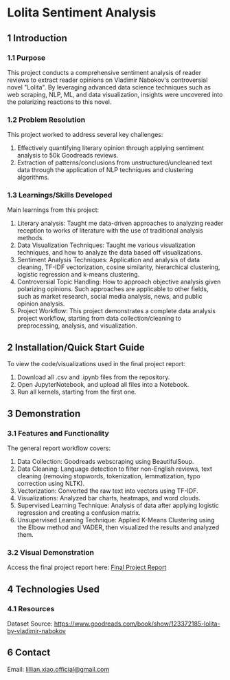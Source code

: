 # Lolita Sentiment Analysis
## 1 Introduction
### 1.1 Purpose
This project conducts a comprehensive sentiment analysis of reader reviews to extract reader opinions on Vladimir Nabokov's controversial novel "Lolita". By leveraging advanced data science techniques such as web scraping, NLP, ML, and data visualization, insights were uncovered into the polarizing reactions to this novel.

### 1.2 Problem Resolution
This project worked to address several key challenges:
1. Effectively quantifying literary opinion through applying sentiment analysis to 50k Goodreads reviews.
2. Extraction of patterns/conclusions from unstructured/uncleaned text data through the application of NLP techniques and clustering algorithms.

### 1.3 Learnings/Skills Developed
Main learnings from this project:
1. Literary analysis: Taught me data-driven approaches to analyzing reader reception to works of literature with the use of traditional analysis methods.
2. Data Visualization Techniques: Taught me various visualization techniques, and how to analyze the data based off visualizations.
3. Sentiment Analysis Techniques: Application and analysis of data cleaning, TF-IDF vectorization, cosine similarity, hierarchical clustering, logistic regression and k-means clustering.
4. Controversial Topic Handling: How to approach objective analysis given polarizing opinions. Such approaches are applicable to other fields, such as market research, social media analysis, news, and public opinion analysis.
5. Project Workflow: This project demonstrates a complete data analysis project workflow, starting from data collection/cleaning to preprocessing, analysis, and visualization. 



## 2 Installation/Quick Start Guide
To view the code/visualizations used in the final project report:
1. Download all .csv and .ipynb files from the repository.
2. Open JupyterNotebook, and upload all files into a Notebook. 
3. Run all kernels, starting from the first one.



## 3 Demonstration
### 3.1 Features and Functionality
The general report workflow covers:
1. Data Collection: Goodreads webscraping using BeautifulSoup.
2. Data Cleaning: Language detection to filter non-English reviews, text cleaning (removing stopwords, tokenization, lemmatization, typo correction using NLTK).
3. Vectorization: Converted the raw text into vectors using TF-IDF. 
4. Visualizations: Analyzed bar charts, heatmaps, and word clouds.
5. Supervised Learning Technique: Analysis of data after applying logistic regression and creating a confusion matrix.
6. Unsupervised Learning Technique: Applied K-Means Clustering using the Elbow method and VADER, then visualized the results and analyzed them.

### 3.2 Visual Demonstration
Access the final project report here:
[Final Project Report](./report-and-presentation/Final%20Project%20Report.pdf)


## 4 Technologies Used
### 4.1 Resources
Dataset Source: https://www.goodreads.com/book/show/123372185-lolita-by-vladimir-nabokov

## 6 Contact
Email: lillian.xiao.official@gmail.com
